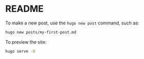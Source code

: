 # README

To make a new post, use the `hugo new post` command, such as:

```bash
hugo new posts/my-first-post.md
```

To preview the site:

```bash
hugo serve -D
```
